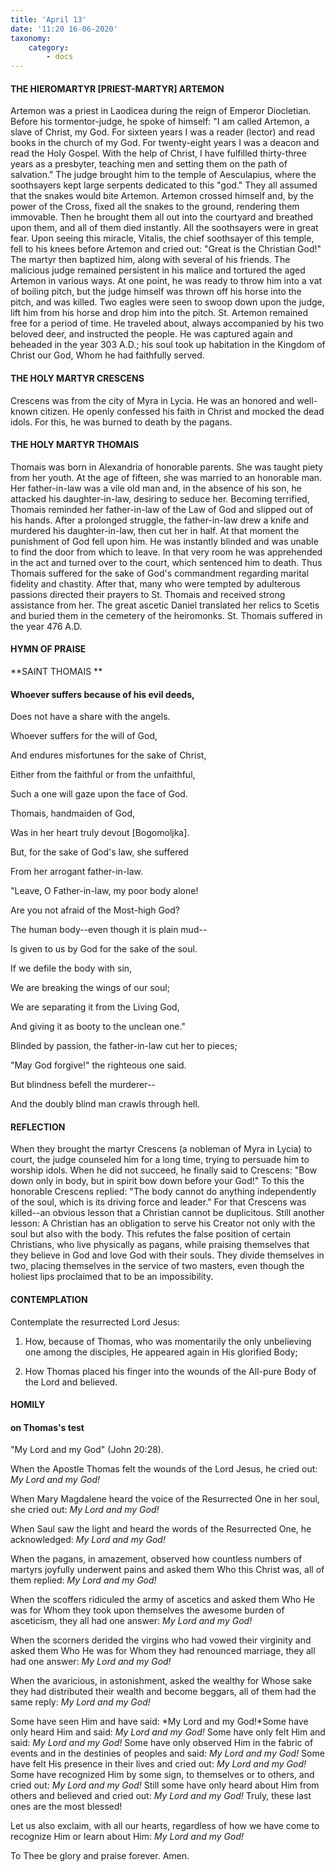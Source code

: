 ```yaml
---
title: 'April 13'
date: '11:20 16-06-2020'
taxonomy:
    category:
        - docs
---
```


#### THE HIEROMARTYR [PRIEST-MARTYR] ARTEMON

Artemon was a priest in Laodicea during the reign of Emperor Diocletian. Before his tormentor-judge, he spoke of himself: "I am called Artemon, a slave of Christ, my God. For sixteen years I was a reader (lector) and read books in the church of my God. For twenty-eight years I was a deacon and read the Holy Gospel. With the help of Christ, I have fulfilled thirty-three years as a presbyter, teaching men and setting them on the path of salvation." The judge brought him to the temple of Aesculapius, where the soothsayers kept large serpents dedicated to this "god." They all assumed that the snakes would bite Artemon. Artemon crossed himself and, by the power of the Cross, fixed all the snakes to the ground, rendering them immovable. Then he brought them all out into the courtyard and breathed upon them, and all of them died instantly. All the soothsayers were in great fear. Upon seeing this miracle, Vitalis, the chief soothsayer of this temple, fell to his knees before Artemon and cried out: "Great is the Christian God!" The martyr then baptized him, along with several of his friends. The malicious judge remained persistent in his malice and tortured the aged Artemon in various ways. At one point, he was ready to throw him into a vat of boiling pitch, but the judge himself was thrown off his horse into the pitch, and was killed. Two eagles were seen to swoop down upon the judge, lift him from his horse and drop him into the pitch. St. Artemon remained free for a period of time. He traveled about, always accompanied by his two beloved deer, and instructed the people. He was captured again and beheaded in the year 303 A.D.; his soul took up habitation in the Kingdom of Christ our God, Whom he had faithfully served.

#### THE HOLY MARTYR CRESCENS

Crescens was from the city of Myra in Lycia. He was an honored and well-known citizen. He openly confessed his faith in Christ and mocked the dead idols. For this, he was burned to death by the pagans.

#### THE HOLY MARTYR THOMAIS

Thomais was born in Alexandria of honorable parents. She was taught piety from her youth. At the age of fifteen, she was married to an honorable man. Her father-in-law was a vile old man and, in the absence of his son, he attacked his daughter-in-law, desiring to seduce her. Becoming terrified, Thomais reminded her father-in-law of the Law of God and slipped out of his hands. After a prolonged struggle, the father-in-law drew a knife and murdered his daughter-in-law, then cut her in half. At that moment the punishment of God fell upon him. He was instantly blinded and was unable to find the door from which to leave. In that very room he was apprehended in the act and turned over to the court, which sentenced him to death. Thus Thomais suffered for the sake of God's commandment regarding marital fidelity and chastity. After that, many who were tempted by adulterous passions directed their prayers to St. Thomais and received strong assistance from her. The great ascetic Daniel translated her relics to Scetis and buried them in the cemetery of the heiromonks. St. Thomais suffered in the year 476 A.D.


#### HYMN OF PRAISE

**SAINT THOMAIS
**

#### Whoever suffers because of his evil deeds,

Does not have a share with the angels.

Whoever suffers for the will of God,

And endures misfortunes for the sake of Christ,

Either from the faithful or from the unfaithful,

Such a one will gaze upon the face of God.

Thomais, handmaiden of God,

Was in her heart truly devout [Bogomoljka].

But, for the sake of God's law, she suffered

From her arrogant father-in-law.

"Leave, O Father-in-law, my poor body alone!

Are you not afraid of the Most-high God?

The human body--even though it is plain mud--

Is given to us by God for the sake of the soul.

If we defile the body with sin,

We are breaking the wings of our soul;

We are separating it from the Living God,

And giving it as booty to the unclean one."

Blinded by passion, the father-in-law cut her to pieces;

"May God forgive!" the righteous one said.

But blindness befell the murderer--

And the doubly blind man crawls through hell.


#### REFLECTION

When they brought the martyr Crescens (a nobleman of Myra in Lycia) to court, the judge counseled him for a long time, trying to persuade him to worship idols. When he did not succeed, he finally said to Crescens: "Bow down only in body, but in spirit bow down before your God!" To this the honorable Crescens replied: "The body cannot do anything independently of the soul, which is its driving force and leader." For that Crescens was killed--an obvious lesson that a Christian cannot be duplicitous. Still another lesson: A Christian has an obligation to serve his Creator not only with the soul but also with the body. This refutes the false position of certain Christians, who live physically as pagans, while praising themselves that they believe in God and love God with their souls. They divide themselves in two, placing themselves in the service of two masters, even though the holiest lips proclaimed that to be an impossibility.



#### CONTEMPLATION

Contemplate the resurrected Lord Jesus:

1.  How, because of Thomas, who was momentarily the only unbelieving one among the disciples, He appeared again in His glorified Body;

1.  How Thomas placed his finger into the wounds of the All-pure Body of the Lord and believed.


#### HOMILY

#### on Thomas's test

"My Lord and my God" (John 20:28).

When the Apostle Thomas felt the wounds of the Lord Jesus, he cried out: *My Lord and my God!*

When Mary Magdalene heard the voice of the Resurrected One in her soul, she cried out: *My Lord and my God!*

When Saul saw the light and heard the words of the Resurrected One, he acknowledged: *My Lord and my God!*

When the pagans, in amazement, observed how countless numbers of martyrs joyfully underwent pains and asked them Who this Christ was, all of them replied: *My Lord and my God!*

When the scoffers ridiculed the army of ascetics and asked them Who He was for Whom they took upon themselves the awesome burden of asceticism, they all had one answer: *My Lord and my God!*

When the scorners derided the virgins who had vowed their virginity and asked them Who He was for Whom they had renounced marriage, they all had one answer: *My Lord and my God!*

When the avaricious, in astonishment, asked the wealthy for Whose sake they had distributed their wealth and become beggars, all of them had the same reply: *My Lord and my God!*

Some have seen Him and have said: *My Lord and my God!*Some have only heard Him and said: *My Lord and my God!* Some have only felt Him and said: *My Lord and my God!* Some have only observed Him in the fabric of events and in the destinies of peoples and said: *My Lord and my God!* Some have felt His presence in their lives and cried out: *My Lord and my God!* Some have recognized Him by some sign, to themselves or to others, and cried out: *My Lord and my God!* Still some have only heard about Him from others and believed and cried out: *My Lord and my God!* Truly, these last ones are the most blessed!

Let us also exclaim, with all our hearts, regardless of how we have come to recognize Him or learn about Him: *My Lord and my God!*

To Thee be glory and praise forever. Amen.

 
